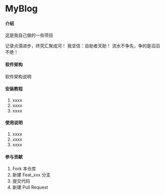 # MyBlog

#### 介绍
这是我自己做的一些项目

记录点滴进步，终究汇聚成河！ 我坚信：自助者天助！ 流水不争先，争的是滔滔不绝！

#### 软件架构
软件架构说明


#### 安装教程

1.  xxxx
2.  xxxx
3.  xxxx

#### 使用说明

1.  xxxx
2.  xxxx
3.  xxxx

#### 参与贡献

1.  Fork 本仓库
2.  新建 Feat_xxx 分支
3.  提交代码
4.  新建 Pull Request


